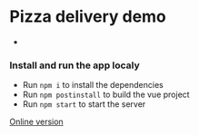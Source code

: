 # Pizza delivery demo

-

### Install and run the app localy

- Run `npm i` to install the dependencies
- Run `npm postinstall` to build the vue project
- Run `npm start` to start the server


[Online version](https://pizza-delivery-demo-pfieger.herokuapp.com/)